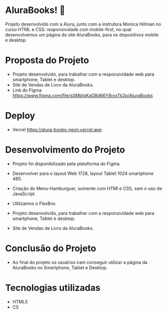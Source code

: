 
# AluraBooks! 👋 <a name="id01"></a>
Projeto desenvolvido com a Alura, junto com a instrutora Monica Hillman no curso HTML e CSS: responsividade com mobile-first,
 no qual desenvolvemos um página do site AluraBooks, para os dispositivos mobile e desktop.

# Proposta do Projeto <a name="id02"></a>
- Projeto desenvolvido, para trabalhar com a responsividade web para smartphone, Tablet e desktop.
- Site de Vendas de Livro da AluraBooks.
- Link do Figma https://www.figma.com/file/sSMbIqKaGBd66Y8roxTk2p/AluraBooks

# Deploy<a name="id02"></a>
- Vercel https://alura-books-neon.vercel.app

# Desenvolvimento do Projeto <a name="id02"></a> 
- Projeto foi disponibilizado pela plataforma do Figma. 

- Desenvolver para o layout Web 1728, layout Tablet 1024 smartphone 485. 

- Criação do Menu-Hamburguer, somente com HTMl e CSS, sem o uso de JavaScript. 

- Utilizamos o FlexBox.

- Projeto desenvolvido, para trabalhar com a responsividade web para smartphone, Tablet e desktop.
- Site de Vendas de Livro da AluraBooks.

# Conclusão do Projeto <a name="id02"></a>
- Ao final do projeto os usuários iram conseguir utilizar a página da AluraBooks no Smartphone, Tablet e Desktop.

# Tecnologias utilizadas <a name="id06"></a>
- HTML5
- CS











